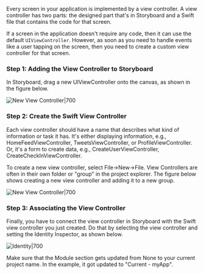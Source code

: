 Every screen in your application is implemented by a view controller. A view controller has two parts: the designed part that's in Storyboard and a Swift file that contains the code for that screen.

If a screen in the application doesn't require any code, then it can use the default `UIViewController`. However, as soon as you need to handle events like a user tapping on the screen, then you need to create a custom view controller for that screen.

### Step 1: Adding the View Controller to Storyboard

In Storyboard, drag a new UIViewController onto the canvas, as shown in the figure below.

![New View Controller|700](https://i.imgur.com/oYg1Upk.gif)

### Step 2: Create the Swift View Controller

Each view controller should have a name that describes what kind of information or task it has. It's either displaying information, e.g., HomeFeedViewController, TweetsViewController, or ProfileViewController. Or, it's a form to create data, e.g., CreateUserViewController, CreateCheckInViewController.

To create a new view controller, select File->New->File. View Controllers are often in their own folder or "group" in the project explorer. The figure below shows creating a new view controller and adding it to a new group.

![New View Controller|700](https://i.imgur.com/X2ZjXya.gif)

### Step 3: Associating the View Controller

Finally, you have to connect the view controller in Storyboard with the Swift view controller you just created. Do that by selecting the view controller and setting the Identity Inspector, as shown below.

![Identity|700](https://i.imgur.com/FjGouJ9.gif)

Make sure that the Module section gets updated from None to your current project name.  In the example, it got updated to "Current - myApp".
